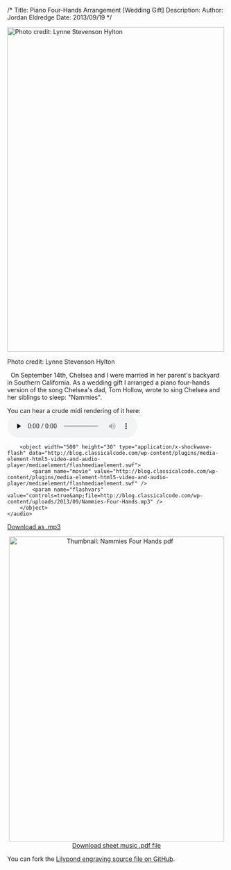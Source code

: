 /*
Title: Piano Four-Hands Arrangement [Wedding Gift]
Description:
Author: Jordan Eldredge
Date: 2013/09/19
*/

<div id="attachment_1492" style="width: 510px" class="wp-caption aligncenter"><a href="http://blog.classicalcode.com/wp-content/uploads/2013/09/wedding_dance_web.jpg"><img class="size-full wp-image-1492" alt="Photo credit: Lynne Stevenson Hylton" src="http://blog.classicalcode.com/wp-content/uploads/2013/09/wedding_dance_web.jpg" width="500" height="747" /></a><p class="wp-caption-text">Photo credit: Lynne Stevenson Hylton</p></div>

&nbsp;
On September 14th, Chelsea and I were married in her parent's backyard in Southern California. As a wedding gift I arranged a piano four-hands version of the song Chelsea's dad, Tom Hollow, wrote to sing Chelsea and her siblings to sleep: "Nammies".

You can hear a crude midi rendering of it here:
	<audio id="wp_mep_1" src="http://blog.classicalcode.com/wp-content/uploads/2013/09/Nammies-Four-Hands.mp3" type="audio/mp3"    controls="controls" preload="none"  >
		
		
		
		
		
		
		
		<object width="500" height="30" type="application/x-shockwave-flash" data="http://blog.classicalcode.com/wp-content/plugins/media-element-html5-video-and-audio-player/mediaelement/flashmediaelement.swf">
			<param name="movie" value="http://blog.classicalcode.com/wp-content/plugins/media-element-html5-video-and-audio-player/mediaelement/flashmediaelement.swf" />
			<param name="flashvars" value="controls=true&amp;file=http://blog.classicalcode.com/wp-content/uploads/2013/09/Nammies-Four-Hands.mp3" />			
		</object>		
	</audio>
<script type="text/javascript">
jQuery(document).ready(function($) {
	$('#wp_mep_1').mediaelementplayer({
		m:1
		
		,features: ['playpause','current','progress','duration','volume','tracks','fullscreen']
		,audioWidth:500,audioHeight:30
	});
});
</script>

<a href="http://blog.classicalcode.com/wp-content/uploads/2013/09/Nammies-Four-Hands.mp3">Download as .mp3</a>

<p style="text-align: center;">
<a href="http://blog.classicalcode.com/wp-content/uploads/2014/06/eldredge-nammies_four_hands.pdf" target="_blank"><img class="aligncenter size-full wp-image-1484" alt="Thumbnail: Nammies Four Hands pdf" src="http://blog.classicalcode.com/wp-content/uploads/2013/09/eldredge-nammies_four_hands.png" width="496" height="702" /></a><a href="http://blog.classicalcode.com/wp-content/uploads/2014/06/eldredge-nammies_four_hands.pdf" target="_blank">Download sheet music .pdf file</a></p>
You can fork the <a href="https://github.com/captbaritone/eldredge-nammies_four_hands" target="_blank">Lilypond engraving source file on GitHub</a>.